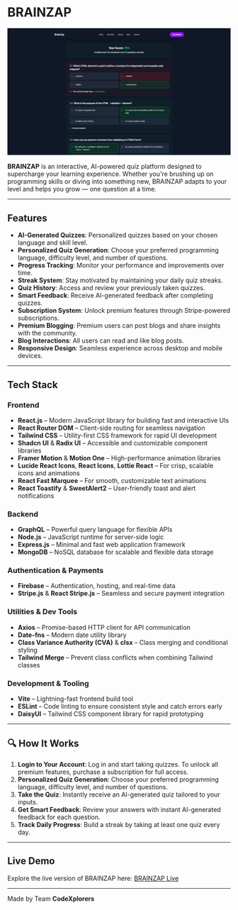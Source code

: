 # BRAINZAP

![BrainZap Banner](./public/quiz-result.png)

**BRAINZAP** is an interactive, AI-powered quiz platform designed to supercharge your learning experience. Whether you're brushing up on programming skills or diving into something new, BRAINZAP adapts to your level and helps you grow — one question at a time.

---

## Features

- **AI-Generated Quizzes**: Personalized quizzes based on your chosen language and skill level.
- **Personalized Quiz Generation**: Choose your preferred programming language, difficulty level, and number of questions.
- **Progress Tracking**: Monitor your performance and improvements over time.
- **Streak System**: Stay motivated by maintaining your daily quiz streaks.
- **Quiz History**: Access and review your previously taken quizzes.
- **Smart Feedback**: Receive AI-generated feedback after completing quizzes.
- **Subscription System**: Unlock premium features through Stripe-powered subscriptions.
- **Premium Blogging**: Premium users can post blogs and share insights with the community.
- **Blog Interactions**: All users can read and like blog posts.
- **Responsive Design**: Seamless experience across desktop and mobile devices.

---

## Tech Stack

### Frontend

- **React.js** – Modern JavaScript library for building fast and interactive UIs
- **React Router DOM** – Client-side routing for seamless navigation
- **Tailwind CSS** – Utility-first CSS framework for rapid UI development
- **Shadcn UI** & **Radix UI** – Accessible and customizable component libraries
- **Framer Motion** & **Motion One** – High-performance animation libraries
- **Lucide React Icons**, **React Icons**, **Lottie React** – For crisp, scalable icons and animations
- **React Fast Marquee** – For smooth, customizable text animations
- **React Toastify** & **SweetAlert2** – User-friendly toast and alert notifications

### Backend

- **GraphQL** – Powerful query language for flexible APIs
- **Node.js** – JavaScript runtime for server-side logic
- **Express.js** – Minimal and fast web application framework
- **MongoDB** – NoSQL database for scalable and flexible data storage

### Authentication & Payments

- **Firebase** – Authentication, hosting, and real-time data
- **Stripe.js** & **React Stripe.js** – Seamless and secure payment integration

### Utilities & Dev Tools

- **Axios** – Promise-based HTTP client for API communication
- **Date-fns** – Modern date utility library
- **Class Variance Authority (CVA)** & **clsx** – Class merging and conditional styling
- **Tailwind Merge** – Prevent class conflicts when combining Tailwind classes

### Development & Tooling

- **Vite** – Lightning-fast frontend build tool
- **ESLint** – Code linting to ensure consistent style and catch errors early
- **DaisyUI** – Tailwind CSS component library for rapid prototyping

---

## 🔍 How It Works

1. **Login to Your Account**: Log in and start taking quizzes. To unlock all premium features, purchase a subscription for full access.
2. **Personalized Quiz Generation**: Choose your preferred programming language, difficulty level, and number of questions.
3. **Take the Quiz**: Instantly receive an AI-generated quiz tailored to your inputs.
4. **Get Smart Feedback**: Review your answers with instant AI-generated feedback for each question.
5. **Track Daily Progress**: Build a streak by taking at least one quiz every day.

---

## Live Demo

Explore the live version of BRAINZAP here: [BRAINZAP Live](https://brain-zap-99226.web.app/)

---

Made by Team **CodeXplorers**
